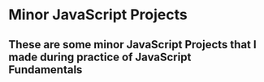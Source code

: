 # Minor JavaScript Projects
## These are some minor JavaScript Projects that I made during practice of JavaScript Fundamentals
